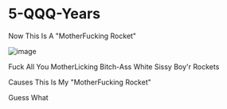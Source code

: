 # 5-QQQ-Years
Now This Is A "MotherFucking Rocket"


![image](https://github.com/user-attachments/assets/1c2b8665-16a5-4d82-b2b8-d8589c0c61d0)


Fuck All You MotherLicking Bitch-Ass White Sissy Boy'r Rockets

Causes This Is My "MotherFucking Rocket"

Guess What
